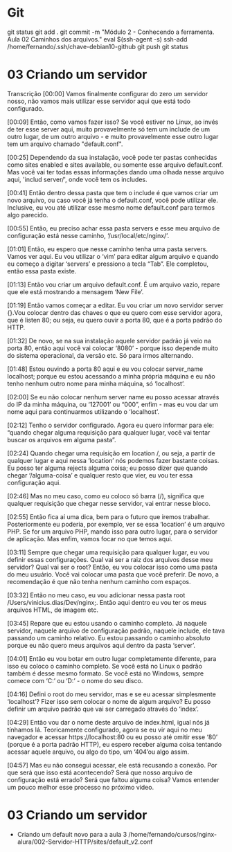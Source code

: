 
# #####################################################################################################################################################
# #####################################################################################################################################################
# #####################################################################################################################################################
# #####################################################################################################################################################
# Git

git status
git add .
git commit -m "Módulo 2 - Conhecendo a ferramenta. Aula   02 Caminhos dos arquivos."
eval $(ssh-agent -s)
ssh-add /home/fernando/.ssh/chave-debian10-github
git push
git status





# #####################################################################################################################################################
# #####################################################################################################################################################
# #####################################################################################################################################################
# #####################################################################################################################################################
#  03 Criando um servidor

Transcrição
[00:00] Vamos finalmente configurar do zero um servidor nosso, não vamos mais utilizar esse servidor aqui que está todo configurado.

[00:09] Então, como vamos fazer isso? Se você estiver no Linux, ao invés de ter esse server aqui, muito provavelmente só tem um include de um outro lugar, de um outro arquivo - e muito provavelmente esse outro lugar tem um arquivo chamado "default.conf".

[00:25] Dependendo da sua instalação, você pode ter pastas conhecidas como sites enabled e sites available, ou somente esse arquivo default.conf. Mas você vai ter todas essas informações dando uma olhada nesse arquivo aqui, 'includ server/', onde você tem os includes.

[00:41] Então dentro dessa pasta que tem o include é que vamos criar um novo arquivo, ou caso você já tenha o default.conf, você pode utilizar ele. Inclusive, eu vou até utilizar esse mesmo nome default.conf para termos algo parecido.

[00:55] Então, eu preciso achar essa pasta servers e esse meu arquivo de configuração está nesse caminho, ‘/usr/local/etc/nginx/’.

[01:01] Então, eu espero que nesse caminho tenha uma pasta servers. Vamos ver aqui. Eu vou utilizar o ‘vim’ para editar algum arquivo e quando eu começo a digitar ‘servers’ e pressiono a tecla “Tab”. Ele completou, então essa pasta existe.

[01:13] Então vou criar um arquivo default.conf. É um arquivo vazio, repare que ele está mostrando a mensagem ‘New File’.

[01:19] Então vamos começar a editar. Eu vou criar um novo servidor server {}.Vou colocar dentro das chaves o que eu quero com esse servidor agora, que é listen 80; ou seja, eu quero ouvir a porta 80, que é a porta padrão do HTTP.

[01:32] De novo, se na sua instalação aquele servidor padrão já veio na porta 80, então aqui você vai colocar ‘8080’ - porque isso depende muito do sistema operacional, da versão etc. Só para irmos alternando.

[01:48] Estou ouvindo a porta 80 aqui e eu vou colocar server_name localhost; porque eu estou acessando a minha própria máquina e eu não tenho nenhum outro nome para minha máquina, só ‘localhost’.

[02:00] Se eu não colocar nenhum server name eu posso acessar através do IP da minha máquina, ou ‘127001’ ou “000”, enfim - mas eu vou dar um nome aqui para continuarmos utilizando o ‘localhost’.

[02:12] Tenho o servidor configurado. Agora eu quero informar para ele: “quando chegar alguma requisição para qualquer lugar, você vai tentar buscar os arquivos em alguma pasta”.

[02:24] Quando chegar uma requisição em location /, ou seja, a partir de qualquer lugar e aqui nessa ‘location’ nós podemos fazer bastante coisas. Eu posso ter alguma rejects alguma coisa; eu posso dizer que quando chegar ‘/alguma-coisa’ e qualquer resto que vier, eu vou ter essa configuração aqui.

[02:46] Mas no meu caso, como eu coloco só barra (/), significa que qualquer requisição que chegar nesse servidor, vai entrar nesse bloco.

[02:55] Então fica aí uma dica, bem para o futuro que iremos trabalhar. Posteriormente eu poderia, por exemplo, ver se essa ‘location’ é um arquivo PHP. Se for um arquivo PHP, mando isso para outro lugar, para o servidor de aplicação. Mas enfim, vamos focar no que temos aqui.

[03:11] Sempre que chegar uma requisição para qualquer lugar, eu vou definir essas configurações. Qual vai ser a raiz dos arquivos desse meu servidor? Qual vai ser o root? Então, eu vou colocar isso como uma pasta do meu usuário. Você vai colocar uma pasta que você preferir. De novo, a recomendação é que não tenha nenhum caminho com espaços.

[03:32] Então no meu caso, eu vou adicionar nessa pasta root /Users/vinicius.dias/Dev/nginx;. Então aqui dentro eu vou ter os meus arquivos HTML, de imagem etc.

[03:45] Repare que eu estou usando o caminho completo. Já naquele servidor, naquele arquivo de configuração padrão, naquele include, ele tava passando um caminho relativo. Eu estou passando o caminho absoluto porque eu não quero meus arquivos aqui dentro da pasta ‘server’.

[04:01] Então eu vou botar em outro lugar completamente diferente, para isso eu coloco o caminho completo. Se você está no Linux o padrão também é desse mesmo formato. Se você está no Windows, sempre comece com ‘C:’ ou ‘D:’ - o nome do seu disco.

[04:16] Defini o root do meu servidor, mas e se eu acessar simplesmente ‘localhost’? Fizer isso sem colocar o nome de algum arquivo? Eu posso definir um arquivo padrão que vai ser carregado através do ‘index’.

[04:29] Então vou dar o nome deste arquivo de index.html, igual nós já tínhamos lá. Teoricamente configurado, agora se eu vir aqui no meu navegador e acessar https://localhost:80 ou eu posso até omitir esse ‘80’ (porque é a porta padrão HTTP), eu espero receber alguma coisa tentando acessar aquele arquivo, ou algo do tipo, um ‘404’ou algo assim.

[04:57] Mas eu não consegui acessar, ele está recusando a conexão. Por que será que isso está acontecendo? Será que nosso arquivo de configuração está errado? Será que faltou alguma coisa? Vamos entender um pouco melhor esse processo no próximo vídeo.



# #####################################################################################################################################################
# #####################################################################################################################################################
# #####################################################################################################################################################
# #####################################################################################################################################################
#  03 Criando um servidor

- Criando um default novo para a aula 3
/home/fernando/cursos/nginx-alura/002-Servidor-HTTP/sites/default_v2.conf